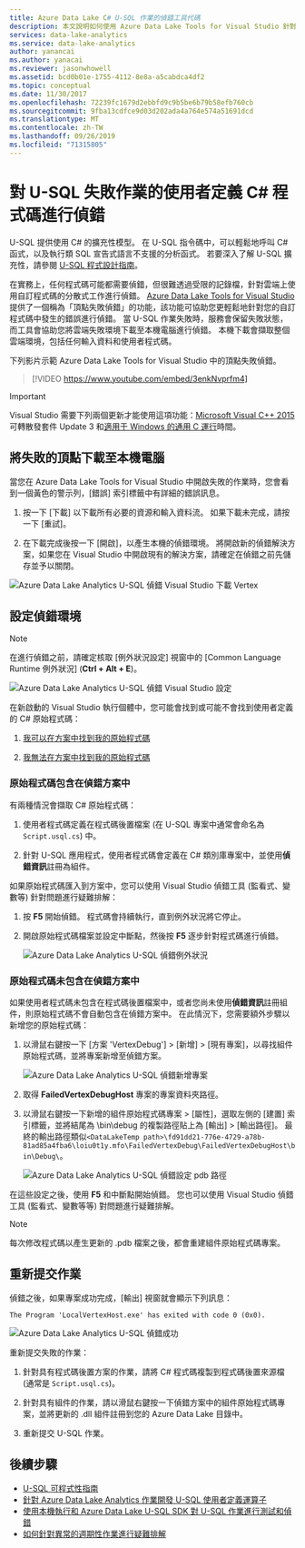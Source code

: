 ```yaml
---
title: Azure Data Lake C# U-SQL 作業的偵錯工具代碼
description: 本文說明如何使用 Azure Data Lake Tools for Visual Studio 針對 U-SQL 失敗的頂點進行偵錯。
services: data-lake-analytics
ms.service: data-lake-analytics
author: yanancai
ms.author: yanacai
ms.reviewer: jasonwhowell
ms.assetid: bcd0b01e-1755-4112-8e8a-a5cabdca4df2
ms.topic: conceptual
ms.date: 11/30/2017
ms.openlocfilehash: 72239fc1679d2ebbfd9c9b5be6b79b58efb760cb
ms.sourcegitcommit: 9fba13cdfce9d03d202ada4a764e574a51691dcd
ms.translationtype: MT
ms.contentlocale: zh-TW
ms.lasthandoff: 09/26/2019
ms.locfileid: "71315805"
---
```

# <a name="debug-user-defined-c-code-for-failed-u-sql-jobs"></a>對 U-SQL 失敗作業的使用者定義 C# 程式碼進行偵錯

U-SQL 提供使用 C# 的擴充性模型。 在 U-SQL 指令碼中，可以輕鬆地呼叫 C# 函式，以及執行類 SQL 宣告式語言不支援的分析函式。 若要深入了解 U-SQL 擴充性，請參閱 [U-SQL 程式設計指南](https://docs.microsoft.com/azure/data-lake-analytics/data-lake-analytics-u-sql-programmability-guide#use-user-defined-functions-udf)。 

在實務上，任何程式碼可能都需要偵錯，但很難透過受限的記錄檔，針對雲端上使用自訂程式碼的分散式工作進行偵錯。 [Azure Data Lake Tools for Visual Studio](https://aka.ms/adltoolsvs) 提供了一個稱為「頂點失敗偵錯」的功能，該功能可協助您更輕鬆地針對您的自訂程式碼中發生的錯誤進行偵錯。 當 U-SQL 作業失敗時，服務會保留失敗狀態，而工具會協助您將雲端失敗環境下載至本機電腦進行偵錯。 本機下載會擷取整個雲端環境，包括任何輸入資料和使用者程式碼。

下列影片示範 Azure Data Lake Tools for Visual Studio 中的頂點失敗偵錯。

> [!VIDEO https://www.youtube.com/embed/3enkNvprfm4]
>

> [!IMPORTANT]
> Visual Studio 需要下列兩個更新才能使用這項功能：[Microsoft Visual C++ 2015](https://www.microsoft.com/en-us/download/details.aspx?id=53840)可轉散發套件 Update 3 和[適用于 Windows 的通用 C 運行](https://www.microsoft.com/download/details.aspx?id=50410)時間。
>

## <a name="download-failed-vertex-to-local-machine"></a>將失敗的頂點下載至本機電腦

當您在 Azure Data Lake Tools for Visual Studio 中開啟失敗的作業時，您會看到一個黃色的警示列，[錯誤] 索引標籤中有詳細的錯誤訊息。

1. 按一下 [下載] 以下載所有必要的資源和輸入資料流。 如果下載未完成，請按一下 [重試]。

2. 在下載完成後按一下 [開啟]，以產生本機的偵錯環境。 將開啟新的偵錯解決方案，如果您在 Visual Studio 中開啟現有的解決方案，請確定在偵錯之前先儲存並予以關閉。

![Azure Data Lake Analytics U-SQL 偵錯 Visual Studio 下載 Vertex](./media/data-lake-analytics-debug-u-sql-jobs/data-lake-analytics-download-vertex.png)

## <a name="configure-the-debugging-environment"></a>設定偵錯環境

> [!NOTE]
> 在進行偵錯之前，請確定核取 [例外狀況設定] 視窗中的 [Common Language Runtime 例外狀況] \(**Ctrl + Alt + E**)。

![Azure Data Lake Analytics U-SQL 偵錯 Visual Studio 設定](./media/data-lake-analytics-debug-u-sql-jobs/data-lake-analytics-clr-exception-setting.png)

在新啟動的 Visual Studio 執行個體中，您可能會找到或可能不會找到使用者定義的 C# 原始程式碼：

1. [我可以在方案中找到我的原始程式碼](#source-code-is-included-in-debugging-solution)

2. [我無法在方案中找到我的原始程式碼](#source-code-is-not-included-in-debugging-solution)

### <a name="source-code-is-included-in-debugging-solution"></a>原始程式碼包含在偵錯方案中

有兩種情況會擷取 C# 原始程式碼：

1. 使用者程式碼定義在程式碼後置檔案 (在 U-SQL 專案中通常會命名為 `Script.usql.cs`) 中。

2. 針對 U-SQL 應用程式，使用者程式碼會定義在 C# 類別庫專案中，並使用**偵錯資訊**註冊為組件。

如果原始程式碼匯入到方案中，您可以使用 Visual Studio 偵錯工具 (監看式、變數等) 針對問題進行疑難排解：

1. 按 **F5** 開始偵錯。 程式碼會持續執行，直到例外狀況將它停止。

2. 開啟原始程式碼檔案並設定中斷點，然後按 **F5** 逐步針對程式碼進行偵錯。

    ![Azure Data Lake Analytics U-SQL 偵錯例外狀況](./media/data-lake-analytics-debug-u-sql-jobs/data-lake-analytics-debug-exception.png)

### <a name="source-code-is-not-included-in-debugging-solution"></a>原始程式碼未包含在偵錯方案中

如果使用者程式碼未包含在程式碼後置檔案中，或者您尚未使用**偵錯資訊**註冊組件，則原始程式碼不會自動包含在偵錯方案中。 在此情況下，您需要額外步驟以新增您的原始程式碼：

1. 以滑鼠右鍵按一下 [方案 'VertexDebug'] > [新增] > [現有專案]，以尋找組件原始程式碼，並將專案新增至偵錯方案。

    ![Azure Data Lake Analytics U-SQL 偵錯新增專案](./media/data-lake-analytics-debug-u-sql-jobs/data-lake-analytics-add-project-to-debug-solution.png)

2. 取得 **FailedVertexDebugHost** 專案的專案資料夾路徑。 

3. 以滑鼠右鍵按一下新增的組件原始程式碼專案 > [屬性]，選取左側的 [建置] 索引標籤，並將結尾為 \bin\debug 的複製路徑貼上為 [輸出] > [輸出路徑]。 最終的輸出路徑類似`<DataLakeTemp path>\fd91dd21-776e-4729-a78b-81ad85a4fba6\loiu0t1y.mfo\FailedVertexDebug\FailedVertexDebugHost\bin\Debug\`。

    ![Azure Data Lake Analytics U-SQL 偵錯設定 pdb 路徑](./media/data-lake-analytics-debug-u-sql-jobs/data-lake-analytics-set-pdb-path.png)

在這些設定之後，使用 **F5** 和中斷點開始偵錯。 您也可以使用 Visual Studio 偵錯工具 (監看式、變數等等) 對問題進行疑難排解。

> [!NOTE]
> 每次修改程式碼以產生更新的 .pdb 檔案之後，都會重建組件原始程式碼專案。

## <a name="resubmit-the-job"></a>重新提交作業

偵錯之後，如果專案成功完成，[輸出] 視窗就會顯示下列訊息：

    The Program 'LocalVertexHost.exe' has exited with code 0 (0x0).

![Azure Data Lake Analytics U-SQL 偵錯成功](./media/data-lake-analytics-debug-u-sql-jobs/data-lake-analytics-debug-succeed.png)

重新提交失敗的作業：

1. 針對具有程式碼後置方案的作業，請將 C# 程式碼複製到程式碼後置來源檔 (通常是 `Script.usql.cs`)。

2. 針對具有組件的作業，請以滑鼠右鍵按一下偵錯方案中的組件原始程式碼專案，並將更新的 .dll 組件註冊到您的 Azure Data Lake 目錄中。

3. 重新提交 U-SQL 作業。

## <a name="next-steps"></a>後續步驟

- [U-SQL 可程式性指南](data-lake-analytics-u-sql-programmability-guide.md)
- [針對 Azure Data Lake Analytics 作業開發 U-SQL 使用者定義運算子](data-lake-analytics-u-sql-develop-user-defined-operators.md)
- [使用本機執行和 Azure Data Lake U-SQL SDK 對 U-SQL 作業進行測試和偵錯](data-lake-analytics-data-lake-tools-local-run.md)
- [如何針對異常的週期性作業進行疑難排解](data-lake-analytics-data-lake-tools-debug-recurring-job.md)
